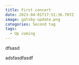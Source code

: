```yaml
---
title: First concert
date: 2023-04-01T17:51:36.707Z
image: gatsby-update.png
categories: Second tag
tags:
  - Up coming
---
```

dfsasd
<!--more-->

a﻿dsfasdfasdf